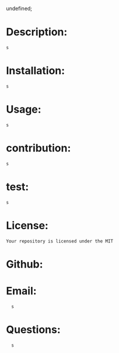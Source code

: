 
undefined;

# Description:
    s

# Installation:
    s
   
# Usage:
    s
    
# contribution:
    s
        
# test:
    s
     
# License:
    Your repository is licensed under the MIT 
   
# Github:  
      
     
# Email: 
      s

# Questions: 
      s

    